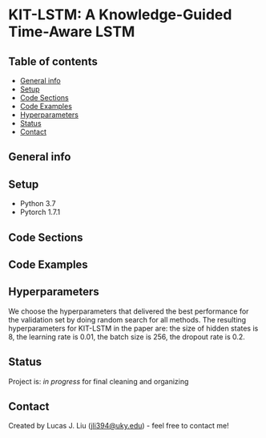 #  KIT-LSTM: A Knowledge-Guided Time-Aware LSTM

## Table of contents

* [General info](#general-info)
* [Setup](#setup)
* [Code Sections](#Code-Sections)
* [Code Examples](#Code-Examples)
* [Hyperparameters](#Hyperparameters)
* [Status](#status)
* [Contact](#contact)
 
## General info

## Setup
- Python 3.7
- Pytorch 1.7.1


## Code Sections
## Code Examples

## Hyperparameters
We choose the hyperparameters that delivered the best performance for the validation set by doing random search for all methods.
The resulting hyperparameters for KIT-LSTM in the paper are: the size of hidden states is 8, the learning rate is 0.01, the batch size is 256, the dropout rate is 0.2.

## Status
Project is: _in progress_ for final cleaning and organizing   

## Contact
Created by Lucas J. Liu (jli394@uky.edu) - feel free to contact me!

 

